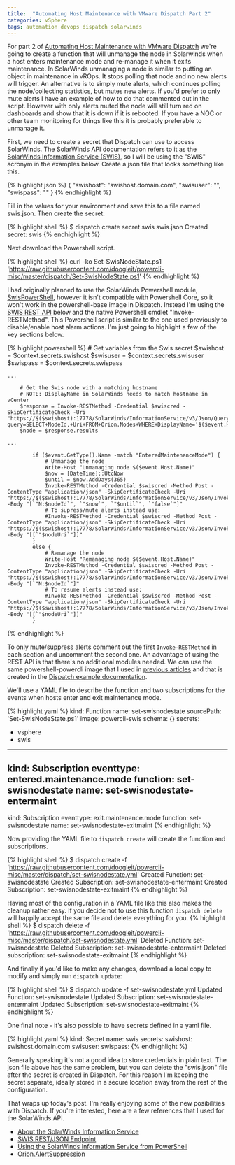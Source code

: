 ```yaml
---
title:  "Automating Host Maintenance with VMware Dispatch Part 2"
categories: vSphere
tags: automation devops dispatch solarwinds
---
```


For part 2 of [Automating Host Maintenance with VMware Dispatch][1] we're going to create a function that will unmanage the node in Solarwinds when a host enters maintenance mode and re-manage it when it exits maintenance.  In SolarWinds unmanaging a node is similar to putting an object in maintenance in vROps.  It stops polling that node and no new alerts will trigger.  An alternative is to simply mute alerts, which continues polling the node/collecting statistics, but mutes new alerts.  If you'd prefer to only mute alerts I have an example of how to do that commented out in the script.  However with only alerts muted the node will still turn red on dashboards and show that it is down if it is rebooted.  If you have a NOC or other team monitoring for things like this it is probably preferable to unmanage it.

First, we need to create a secret that Dispatch can use to access SolarWinds. The SolarWinds API documentation refers to it as the [SolarWinds Information Service (SWIS)][2], so I will be using the "SWIS" acronym in the examples below.  Create a json file that looks something like this.

{% highlight json %}
{
  "swishost": "swishost.domain.com",
  "swisuser": "<username>",
  "swispass": "<password>"
}
{% endhighlight %}

Fill in the values for your environment and save this to a file named swis.json.  Then create the secret.

{% highlight shell %}
$ dispatch create secret swis swis.json
Created secret: swis
{% endhighlight %}

Next download the Powershell script.

{% highlight shell %}
curl -ko Set-SwisNodeState.ps1 'https://raw.githubusercontent.com/doogleit/powercli-misc/master/dispatch/Set-SwisNodeState.ps1'
{% endhighlight %}

I had originally planned to use the SolarWinds Powershell module, [SwisPowerShell][3], however it isn't compatible with Powershell Core, so it won't work in the powershell-base image in Dispatch.  Instead I'm using the [SWIS REST API][5] below and the native Powershell cmdlet "Invoke-RESTMethod".  This Powershell script is similar to the one used previously to disable/enable host alarm actions.  I'm just going to highlight a few of the key sections below.

{% highlight powershell %}
	# Get variables from the Swis secret
	$swishost = $context.secrets.swishost
	$swisuser = $context.secrets.swisuser
	$swispass = $context.secrets.swispass
	
	...
	
		# Get the Swis node with a matching hostname
		# NOTE: DisplayName in SolarWinds needs to match hostname in vCenter
		$response = Invoke-RESTMethod -Credential $swiscred -SkipCertificateCheck -Uri "https://$($swishost):17778/SolarWinds/InformationService/v3/Json/Query?query=SELECT+NodeId,+Uri+FROM+Orion.Nodes+WHERE+DisplayName='$($event.Host.Name)'"
		$node = $response.results

	...

			if ($event.GetType().Name -match "EnteredMaintenanceMode") {
				# Unmanage the node
				Write-Host "Unmanaging node $($event.Host.Name)"
				$now = [DateTime]::UtcNow
				$until = $now.AddDays(365)
				Invoke-RESTMethod -Credential $swiscred -Method Post -ContentType "application/json" -SkipCertificateCheck -Uri "https://$($swishost):17778/SolarWinds/InformationService/v3/Json/Invoke/Orion.Nodes/Unmanage" -Body "[`"N:$nodeId`", `"$now`", `"$until`", `"false`"]"
				# To supress/mute alerts instead use:
				#Invoke-RESTMethod -Credential $swiscred -Method Post -ContentType "application/json" -SkipCertificateCheck -Uri "https://$($swishost):17778/SolarWinds/InformationService/v3/Json/Invoke/Orion.AlertSuppression/SuppressAlerts" -Body "[[`"$nodeUri`"]]"
			}
			else {
				# Remanage the node
				Write-Host "Remanaging node $($event.Host.Name)"
				Invoke-RESTMethod -Credential $swiscred -Method Post -ContentType "application/json" -SkipCertificateCheck -Uri "https://$($swishost):17778/SolarWinds/InformationService/v3/Json/Invoke/Orion.Nodes/Remanage" -Body "[`"N:$nodeId`"]"
				# To resume alerts instead use:
				#Invoke-RESTMethod -Credential $swiscred -Method Post -ContentType "application/json" -SkipCertificateCheck -Uri "https://$($swishost):17778/SolarWinds/InformationService/v3/Json/Invoke/Orion.AlertSuppression/ResumeAlerts" -Body "[[`"$nodeUri`"]]"
			}
{% endhighlight %}

To only mute/suppress alerts comment out the first `Invoke-RESTMethod` in each section and uncomment the second one.  An advantage of using the REST API is that there's no additional modules needed.  We can use the same powershell-powercli image that I used in [previous articles][6] and that is created in the [Dispatch example documentation][7].

We'll use a YAML file to describe the function and two subscriptions for the events when hosts enter and exit maintenance mode.

{% highlight yaml %}
kind: Function
name: set-swisnodestate
sourcePath: 'Set-SwisNodeState.ps1'
image: powercli-swis
schema: {}
secrets:
  - vsphere
  - swis
---
kind: Subscription
eventtype: entered.maintenance.mode
function: set-swisnodestate
name: set-swisnodestate-entermaint
---
kind: Subscription
eventtype: exit.maintenance.mode
function: set-swisnodestate
name: set-swisnodestate-exitmaint
{% endhighlight %}

Now providing the YAML file to `dispatch create` will create the function and subscriptions.

{% highlight shell %}
$ dispatch create -f 'https://raw.githubusercontent.com/doogleit/powercli-misc/master/dispatch/set-swisnodestate.yml'
Created Function: set-swisnodestate
Created Subscription: set-swisnodestate-entermaint
Created Subscription: set-swisnodestate-exitmaint
{% endhighlight %}

Having most of the configuration in a YAML file like this also makes the cleanup rather easy.  If you decide not to use this function `dispatch delete` will happily accept the same file and delete everything for you.
{% highlight shell %}
$ dispatch delete -f 'https://raw.githubusercontent.com/doogleit/powercli-misc/master/dispatch/set-swisnodestate.yml'
Deleted Function: set-swisnodestate
Deleted Subscription: set-swisnodestate-entermaint
Deleted subscription: set-swisnodestate-exitmaint
{% endhighlight %}

And finally if you'd like to make any changes, download a local copy to modify and simply run `dispatch update`:

{% highlight shell %}
$ dispatch update -f set-swisnodestate.yml
Updated Function: set-swisnodestate
Updated Subscription: set-swisnodestate-entermaint
Updated Subscription: set-swisnodestate-exitmaint
{% endhighlight %}

One final note - it's also possible to have secrets defined in a yaml file.

{% highlight yaml %}
kind: Secret
name: swis
secrets:
  swishost: swishost.domain.com
  swisuser: <username>
  swispass: <password>
{% endhighlight %}

Generally speaking it's not a good idea to store credentials in plain text.  The json file above has the same problem, but you can delete the "swis.json" file after the secret is created in Dispatch.  For this reason I'm keeping the secret separate, ideally stored in a secure location away from the rest of the configuration.

That wraps up today's post.  I'm really enjoying some of the new posibilities with Dispatch.  If you're interested, here are a few references that I used for the SolarWinds API.

* [About the SolarWinds Information Service][2]
* [SWIS REST/JSON Endpoint][5]
* [Using the SolarWinds Information Service from PowerShell][3]
* [Orion.AlertSuppression][4]

[1]: https://doogleit.github.io/2019/07/automating-host-maintenance-with-dispatch/
[2]: https://github.com/solarwinds/OrionSDK/wiki/About-SWIS
[3]: https://github.com/solarwinds/OrionSDK/wiki/PowerShell
[4]: https://github.com/solarwinds/OrionSDK/wiki/Alerts#orionalertsuppression
[5]: https://github.com/solarwinds/OrionSDK/wiki/REST
[6]: https://doogleit.github.io/tags/#dispatch
[7]: https://vmware.github.io/dispatch/documentation/examples/vcenter-events
